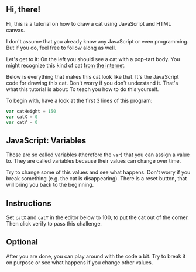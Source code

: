 ## Hi, there!

Hi, this is a tutorial on how to draw a cat using JavaScript and HTML canvas.

I don't assume that you already know any JavaScript or even programming. But if
you do, feel free to follow along as well.

Let's get to it: On the left you should see a cat with a pop-tart body. You might 
recognize this kind of cat [from the internet](https://www.youtube.com/watch?v=QH2-TGUlwu4).

Below is everything that makes this cat look like that. It's the JavaScript code 
for drawing this cat. Don't worry if you don't understand it. That's what this
tutorial is about: To teach you how to do this yourself.

To begin with, have a look at the first 3 lines of this program:
```js
var catHeight = 150
var catX = 0
var catY = 0
```

## JavaScript: Variables

Those are so called variables (therefore the `var`) that you can assign a value to.
They are called variables because their values can change over time.

Try to change some of this values and see what happens. Don't worry if you break
something (e.g. the cat is disappearing). There is a reset button, that will bring
you back to the beginning.

## Instructions

Set `catX` and `catY` in the editor below to 100, to put the cat out of the corner.
Then click verify to pass this challenge.

## Optional

After you are done, you can play around with the code a bit. Try to break it on
purpose or see what happens if you change other values.